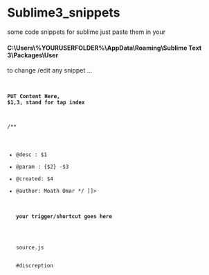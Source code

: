 # Sublime3_snippets
some code snippets for sublime 
just paste them in your <br />
<h4> C:\Users\%YOURUSERFOLDER%\AppData\Roaming\Sublime Text 3\Packages\User </h4>
to change /edit any snippet ... 
<code>
<snippet>
    <content><![CDATA[
    
   # <h4 >PUT Content Here, $1,3, stand for tap index </h4>
/**
* @desc : $1
*	@param : {$2} -$3
*	@created: $4 
*	@author: Moath Omar
*/
    ]]></content>
    <!-- Optional: Tab trigger to activate the snippet -->
    <tabTrigger><h4>your trigger/shortcut goes here</h4></tabTrigger>
    <!-- Optional: Scope the tab trigger will be active in -->
    <scope>source.js</scope>
    <!-- Optional: Description to show in the menu -->
    <description>#discreption</description>
</snippet>
</code>
